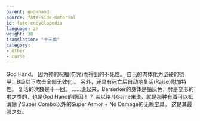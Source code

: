 ```yaml
---
parent: god-hand
source: fate-side-material
id: fate-encyclopedia
language: zh
weight: 38
translation: "十三维"
category:
- other
- curse
---
```


God Hand。
因为神的祝福(符咒)而得到的不死性。
自己的肉体化为坚硬的铠甲，B级以下攻击全部无效化 。
另外，还具有死亡后自动地复活(Raise)附加特性。
复活的次数是十一回。
……说起来，Berserker的身体是铅灰色，肘是变形的啦之类的，也是God Hand的原因！？
若以格斗Game来说，就是那种有着可以抵消除了Super Combo以外的Super Armor + No Damage的无赖宝具。
这是其最强之处。
